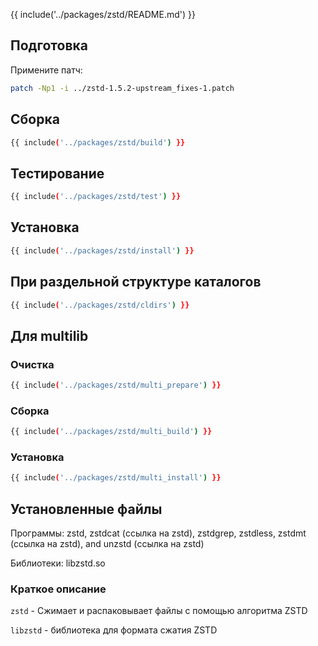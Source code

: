 {{ include('../packages/zstd/README.md') }}

## Подготовка

Примените патч:

```bash
patch -Np1 -i ../zstd-1.5.2-upstream_fixes-1.patch
```

## Сборка

```bash 
{{ include('../packages/zstd/build') }}
```

## Тестирование

```bash 
{{ include('../packages/zstd/test') }}
```

## Установка

```bash 
{{ include('../packages/zstd/install') }}
```

## При раздельной структуре каталогов

```bash 
{{ include('../packages/zstd/cldirs') }}
```

## Для multilib

### Очистка

```bash 
{{ include('../packages/zstd/multi_prepare') }}
```

### Сборка

```bash 
{{ include('../packages/zstd/multi_build') }}
```

### Установка

```bash 
{{ include('../packages/zstd/multi_install') }}
```

## Установленные файлы

Программы: zstd, zstdcat (ссылка на zstd), zstdgrep, zstdless, zstdmt (ссылка на zstd), and unzstd (ссылка на zstd)

Библиотеки: libzstd.so

### Краткое описание

`zstd` - Сжимает и распаковывает файлы с помощью алгоритма ZSTD

`libzstd` - библиотека для формата сжатия ZSTD


